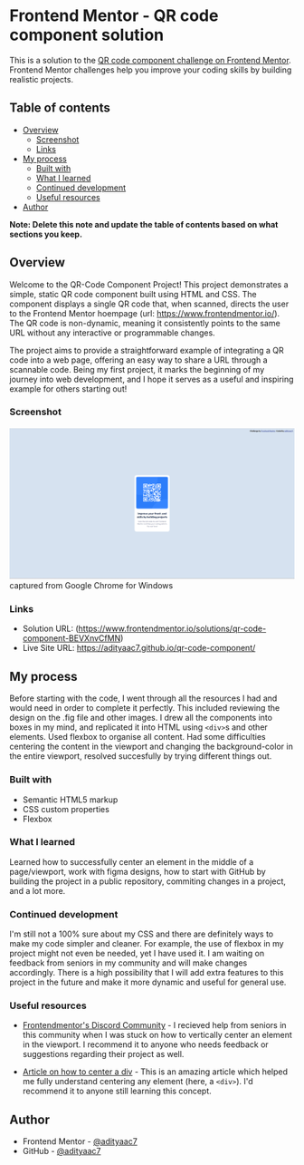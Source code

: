 # Frontend Mentor - QR code component solution

This is a solution to the [QR code component challenge on Frontend Mentor](https://www.frontendmentor.io/challenges/qr-code-component-iux_sIO_H). Frontend Mentor challenges help you improve your coding skills by building realistic projects. 

## Table of contents

- [Overview](#overview)
  - [Screenshot](#screenshot)
  - [Links](#links)
- [My process](#my-process)
  - [Built with](#built-with)
  - [What I learned](#what-i-learned)
  - [Continued development](#continued-development)
  - [Useful resources](#useful-resources)
- [Author](#author)

**Note: Delete this note and update the table of contents based on what sections you keep.**

## Overview

Welcome to the QR-Code Component Project! This project demonstrates a simple, static QR code component built using HTML and CSS. The component displays a single QR code that, when scanned, directs the user to the Frontend Mentor hoempage (url: https://www.frontendmentor.io/). The QR code is non-dynamic, meaning it consistently points to the same URL without any interactive or programmable changes.

The project aims to provide a straightforward example of integrating a QR code into a web page, offering an easy way to share a URL through a scannable code. Being my first project, it marks the beginning of my journey into web development, and I hope it serves as a useful and inspiring example for others starting out!


### Screenshot

![](./screenshots/qr-code-project-screenshot.png) captured from Google Chrome for Windows

### Links

- Solution URL: (https://www.frontendmentor.io/solutions/qr-code-component-BEVXnvCfMN)
- Live Site URL: https://adityaac7.github.io/qr-code-component/

## My process

Before starting with the code, I went through all the resources I had and would need in order to complete it perfectly. This included reviewing the design on the .fig file and other images. I drew all the components into boxes in my mind, and replicated it into HTML using `<div>`s and other elements. Used flexbox to organise all content. Had some difficulties centering the content in the viewport and changing the background-color in the entire viewport, resolved succesfully by trying different things out.

### Built with

- Semantic HTML5 markup
- CSS custom properties
- Flexbox

### What I learned

Learned how to successfully center an element in the middle of a page/viewport, work with figma designs, how to start with GitHub by building the project in a public repository, commiting changes in a project, and a lot more.

### Continued development

I'm still not a 100% sure about my CSS and there are definitely ways to make my code simpler and cleaner. For example, the use of flexbox in my project might not even be needed, yet I have used it. I am waiting on feedback from seniors in my community and will make changes accordingly. There is a high possibility that I will add extra features to this project in the future and make it more dynamic and useful for general use.


### Useful resources

- [Frontendmentor's Discord Community](https://discord.gg/UAfh3qzhYb) - I recieved help from seniors in this community when I was stuck on how to vertically center an element in the viewport. I recommend it to anyone who needs feedback or suggestions regarding their project as well.

- [Article on how to center a div](https://www.joshwcomeau.com/css/center-a-div/) - This is an amazing article which helped me fully understand centering any element (here, a `<div>`). I'd recommend it to anyone still learning this concept.


## Author

- Frontend Mentor - [@adityaac7](https://www.frontendmentor.io/profile/adityaac7)
- GitHub - [@adityaac7](https://github.com/adityaac7)
